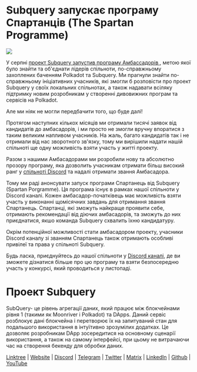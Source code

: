 # Subquery запускає програму Спартанців (The Spartan Programme)

![](https://miro.medium.com/max/1400/1*k5cScGKMiC45i_N-em3x0Q.png)

У серпні [проект Subquery запустив програму Амбассадорiв ](https://subquery.medium.com/introducing-the-subquery-ambassador-program-aa82613ab804), метою якої було знайти та об'єднати лідерів спільноти, по-справжньому захоплених баченням Polkadot та Subquery. Ми прагнули знайти по-справжньому ініціативних учасників, які змогли б розповісти про проект Subquery у своїх локальних спільнотах, а також надавати всіляку підтримку новим розробникам у створенні дивовижних програм та сервісів на Polkadot.

Але ми ніяк не могли передбачити того, що буде далі!

Протягом наступних кількох місяців ми отримали тисячі заявок від кандидатів до амбасадорів, і ми просто не змогли вручну впоратися з таким великим напливом учасників. На жаль, багато кандидатів так і не отримали від нас зворотного зв'язку, тому ми вирішили надати нашій спільноті ще одну можливість взяти участь у житті проекту.

Разом з нашими Амбасадорами ми розробили нову та абсолютно прозору програму, яка дозволить учасникам отримати більш високий ранг у [спільноті Discord](https://discord.com/invite/subquery) та надалі отримати звання Амбасадора.

Тому ми раді анонсувати запуск програми Спартанець від Subquery (Spartan Porgramme). Ця програма існує в рамках нашої спільноти у Discord каналі. Кожен амбасадор-початківець має можливість взяти участь у виконанні щомісячних завдань для отримання звання Спартанець. Спартанці, які зможуть найкраще проявити себе, отримають рекомендації від дiючих амбасадорів, та зможуть до них приєднатися, якшо команда Subquery схвалить їхню кандидатуру.

Окрім потенційної можливості стати амбасадором проекту, учасники Discord каналу зі званням Спартанець також отримають особливі привілеї та права у спільноті Subquery.

Будь ласка, приєднуйтесь до нашої спільноти у [ Discord каналі](https://discord.com/invite/subquery), де ви зможете дізнатися більше про цю програму та взяти безпосередню участь у конкурсі, який проводиться у листопаді.

# Проект Subquery

SubQuery- це рівень агрегації даних, який працює між блокчейнами рівня 1 (такими як Moonriver і Polkadot) та DApps. Даний сервіс розблокує дані блокчейна і перетворює їх на запитуваний стан для подальшого використання в інтуїтивно зрозумілих додатках. Це дозволяє розробникам DApp зосередитися на основному сценарії використання, а також на самому інтерфейсі, при цьому не витрачаючи час на створення бекенду для обробки даних.

​​[Linktree](https://linktr.ee/subquerynetwork) | [Website](https://subquery.network/) | [Discord](https://discord.com/invite/78zg8aBSMG) | [Telegram](https://t.me/subquerynetwork) | [Twitter](https://twitter.com/subquerynetwork) | [Matrix](https://matrix.to/#/#subquery:matrix.org) | [LinkedIn](https://www.linkedin.com/company/subquery) | [Github](https://github.com/subquery/subql) | [YouTube](https://www.youtube.com/channel/UCi1a6NUUjegcLHDFLr7CqLw)
